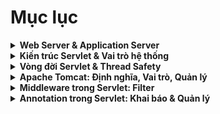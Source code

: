 # Mục lục

<details>
<summary><strong>Web Server & Application Server</strong></summary>

-   [Tổng hợp kiến thức về Web Server và App Server](web_app_server.md)

</details>

<details>
<summary><strong>Kiến trúc Servlet & Vai trò hệ thống</strong></summary>

-   [Kiến trúc Servlet: Khái niệm và Triển khai](architecture.md)

</details>

<details>
<summary><strong>Vòng đời Servlet & Thread Safety</strong></summary>

-   [Vòng đời Servlet](life_cycle.md)

</details>

<details>
<summary><strong>Apache Tomcat: Định nghĩa, Vai trò, Quản lý</strong></summary>

-   [Apache Tomcat: Định nghĩa, Vai trò và Kiến trúc](apache_tomcat.md)

</details>

<details>
<summary><strong>Middleware trong Servlet: Filter</strong></summary>

-   [Middleware trong Servlet: Cơ chế Filter](middleware.md)

</details>

<details>
<summary><strong>Annotation trong Servlet: Khai báo & Quản lý</strong></summary>

-   [Annotation trong Servlet: Khai báo & Quản lý](annotations.md)

</details>
